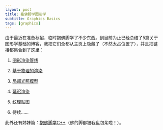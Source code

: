 ```yaml
---
layout: post
title: 抱佛脚学图形学
subtitle: Graphics Basics
tags: [graphics]
---
```



由于最近在准备秋招，临时抱佛脚学了不少东西。到目前为止已经总结了5篇关于图形学基础的博客，我把它们全都从主页上隐藏了（不然太占位置了），并且把链接都集合到了这里：

1. [图形渲染管线](https://jyyyjyyyj.github.io/2022-09-03-pipeline1/)

2. [基于物理的渲染](https://jyyyjyyyj.github.io/2022-09-07-pbr/)

3. [局部光照模型](https://jyyyjyyyj.github.io/2022-09-09-local_illumination/)

4. [延迟渲染](https://jyyyjyyyj.github.io/2022-09-13-deferred_shading/)

5. [纹理贴图](https://jyyyjyyyj.github.io/2022-09-17-texture/) 

6. 待续……


此外还有姊妹篇：[抱佛脚学C++](https://jyyyjyyyj.github.io/2022-09-17-cppbasic/)（佛的脚都被我盘包浆啦！）。
